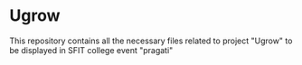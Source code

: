 # Ugrow
This repository contains all the necessary files related to project "Ugrow" to be displayed in SFIT college event "pragati"
